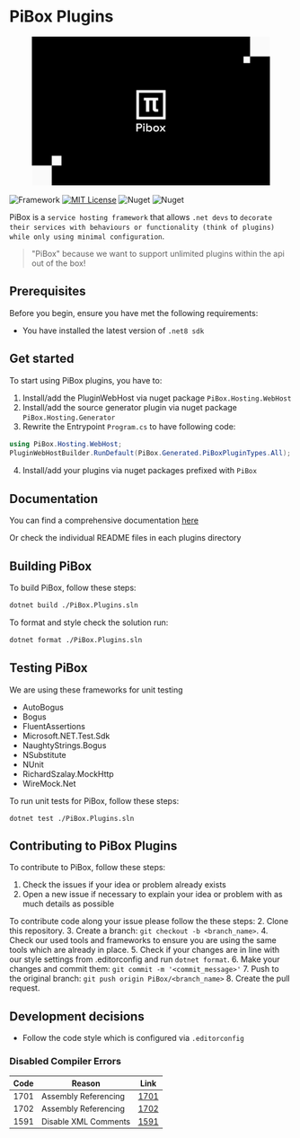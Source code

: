 # PiBox Plugins

<figure><img src=".gitbook/assets/pibox-logo.png" alt=""><figcaption></figcaption></figure>

![Framework](https://img.shields.io/badge/framework-net8.0-blueviolet?style=flat-square)
[![MIT License](https://img.shields.io/badge/license-MIT-%230b0?style=flat-square)](https://github.com/sia-digital/pibox/blob/main/LICENSE.txt)
![Nuget](https://img.shields.io/nuget/v/PiBox.Hosting.Webhost?style=flat-square)
![Nuget](https://img.shields.io/nuget/dt/PiBox.Hosting.Webhost?style=flat-square)

PiBox is a `service hosting framework` that allows `.net devs` to `decorate their services with behaviours or functionality (think of plugins) while only using minimal configuration`.

> "PiBox" because we want to support unlimited plugins within the api out of the box!

## Prerequisites

Before you begin, ensure you have met the following requirements:

* You have installed the latest version of `.net8 sdk`


## Get started

To start using PiBox plugins, you have to:

1. Install/add the PluginWebHost via nuget package `PiBox.Hosting.WebHost`
2. Install/add the source generator plugin via nuget package `PiBox.Hosting.Generator`
3. Rewrite the Entrypoint `Program.cs` to have following code:

```c#
using PiBox.Hosting.WebHost;
PluginWebHostBuilder.RunDefault(PiBox.Generated.PiBoxPluginTypes.All);
```

4. Install/add your plugins via nuget packages prefixed with `PiBox`

## Documentation

You can find a comprehensive documentation [here](https://sia-digital.gitbook.io/pibox/)

Or check the individual README files in each plugins directory


## Building PiBox

To build PiBox, follow these steps:

```sh
dotnet build ./PiBox.Plugins.sln
```

To format and style check the solution run:

```sh
dotnet format ./PiBox.Plugins.sln
```

## Testing PiBox

We are using these frameworks for unit testing

* AutoBogus
* Bogus
* FluentAssertions
* Microsoft.NET.Test.Sdk
* NaughtyStrings.Bogus
* NSubstitute
* NUnit
* RichardSzalay.MockHttp
* WireMock.Net

To run unit tests for PiBox, follow these steps:

```
dotnet test ./PiBox.Plugins.sln
```

## Contributing to PiBox Plugins

To contribute to PiBox, follow these steps:

1. Check the issues if your idea or problem already exists
2. Open a new issue if necessary to explain your idea or problem with as much details as possible

To contribute code along your issue please follow the these steps:
2. Clone this repository.
3. Create a branch: `git checkout -b <branch_name>`.
4. Check our used tools and frameworks to ensure you are using the same tools which are already in place.
5. Check if your changes are in line with our style settings from .editorconfig and run `dotnet format`.
6. Make your changes and commit them: `git commit -m '<commit_message>'`
7. Push to the original branch: `git push origin PiBox/<branch_name>`
8. Create the pull request.

## Development decisions

* Follow the code style which is configured via `.editorconfig`

### Disabled Compiler Errors

| Code | Reason                                      | Link                                                                                               |
| ---- | ------------------------------------------- | -------------------------------------------------------------------------------------------------- |
| 1701 | Assembly Referencing                        | [1701](https://docs.microsoft.com/en-us/dotnet/csharp/language-reference/compiler-messages/cs1701) |
| 1702 | Assembly Referencing                        | [1702](https://docs.microsoft.com/en-us/dotnet/csharp/misc/cs1702)                                 |
| 1591 | Disable XML Comments                        | [1591](https://docs.microsoft.com/en-us/dotnet/csharp/language-reference/compiler-messages/cs1591) |
